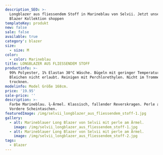 ```yaml
---
description_SEO: >-
  Longblazer aus fliessendem Stoff in Marineblau von Selvii. Jetzt unsere neue
  Blazer Kollektion shoppen
templateKey: produkt
new: false
sale: false
available: true
category': blazer
size:
  - size: M
color:
  - color: Marineblau
title: LONGBLAZER AUS FLIESSENDEM STOFF
productinfo: >-
  99% Polyester, 1% Elastan 30°C Wäsche. Bügeln mit geringer Temperatur.
  Bleichen nicht erlaubt. Reinigen mit Perchlorethylen. Nicht im Trommeltrockner
  trocknen.
modelinfo: Model Größe 168cm.
price: '19.95'
sale-price: ''
description: >-
  Farbe Marineblau. ¾-Ärmel. Klassisch, fallender Reverskragen. Perle am Ärmel.
  Vordere Scheintaschen.
featuredImage: /img/selvii_longblazer_aus_fliessendem_stoff-1.jpg
gallery:
  - alt: Marineblauer Long Blazer von Selvii mit perle am Ärmel.
    image: /img/selvii_longblazer_aus_fliessendem_stoff-1.jpg
  - alt: Marineblauer Long Blazer von Selvii mit perle am Ärmel.
    image: /img/selvii_longblazer_aus_fliessendem_stoff-2.jpg
tags:
  - Blazer
---
```


